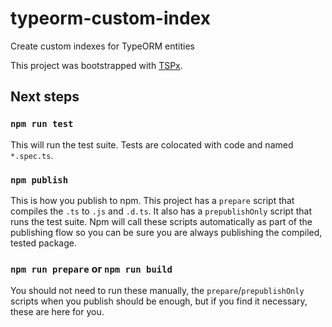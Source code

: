 # typeorm-custom-index

Create custom indexes for TypeORM entities

This project was bootstrapped with [TSPx](https://github.com/joeflateau/tspx).

## Next steps

### `npm run test`

This will run the test suite. Tests are colocated with code and named `*.spec.ts`.

### `npm publish`

This is how you publish to npm. This project has a `prepare` script that compiles the `.ts` to `.js` and `.d.ts`. It also has a `prepublishOnly` script that runs the test suite. Npm will call these scripts automatically as part of the publishing flow so you can be sure you are always publishing the compiled, tested package.

### `npm run prepare` or `npm run build`

You should not need to run these manually, the `prepare`/`prepublishOnly` scripts when you publish should be enough, but if you find it necessary, these are here for you.
